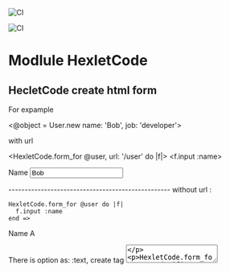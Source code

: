 ![CI](https://github.com/Kadina1988/rails-project-63/actions/workflows/hexlet-check.yml/badge.svg)

![CI](https://github.com/Kadina1988/rails-project-63/actions/workflows/main.yml/badge.svg)

Modlule HexletCode
==================

## HecletCode create html form

For expample

<@object = User.new name: 'Bob', job: 'developer'>

with url

<HexletCode.form_for @user, url: '/user' do |f|>
  <f.input :name>
<end>

<form action='/user' method='post'>
  <label for='name'>Name</label>
  <input name='name' type='text' value='Bob'>
</form>
--------------------------------------------------
without url :

    HexletCode.form_for @user do |f|
      f.input :name
    end =>

   <form action='#' method='post'>
     <label for='name'>Name</label>
     <label for='a'>A</label>
   </form>

There is option as: :text, create tag <textarea>

   HexletCode.form_for @user do |f|
      f.input :name, as: :text
    end =>

      <form action='#' method='post'>
        <textarea name='name' rows='20' cols='20'>Bob</textarea>
      </form>

create type Sumbit

  HexletCode.form_for do |f|
    f.sumbit
  end =>

  <form action='#' method='post'>
    <input type='Submit' value='name'>
  </form>

Can add class :
  HexletCode.form_for @user do |f|
    f.input :name, class: 'input'  => <input name='name' type='text' value='Bob' class='input'>
  end =>






